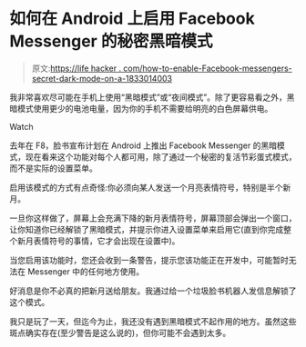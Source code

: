 # 如何在 Android 上启用 Facebook Messenger 的秘密黑暗模式

> 原文:[https://life hacker . com/how-to-enable-Facebook-messengers-secret-dark-mode-on-a-1833014003](https://lifehacker.com/how-to-enable-facebook-messengers-secret-dark-mode-on-a-1833014003)

我非常喜欢尽可能在手机上使用“黑暗模式”或“夜间模式”。除了更容易看之外，黑暗模式使用更少的电池电量，因为你的手机不需要给明亮的白色屏幕供电。

Watch

去年在 F8，脸书宣布计划在 Android 上推出 Facebook Messenger 的黑暗模式，现在看来这个功能对每个人都可用，除了通过一个秘密的复活节彩蛋式模式，而不是实际的设置菜单。

启用该模式的方式有点奇怪:你必须向某人发送一个月亮表情符号，特别是半个新月。

一旦你这样做了，屏幕上会充满下降的新月表情符号，屏幕顶部会弹出一个窗口，让你知道你已经解锁了黑暗模式，并提示你进入设置菜单来启用它(直到你完成整个新月表情符号的事情，它才会出现在设置中)。

当您启用该功能时，您还会收到一条警告，提示您该功能正在开发中，可能暂时无法在 Messenger 中的任何地方使用。

好消息是你不必真的把新月送给朋友。我通过给一个垃圾脸书机器人发信息解锁了这个模式。

我只是玩了一天，但迄今为止，我还没有遇到黑暗模式不起作用的地方。虽然这些斑点确实存在(至少警告是这么说的)，但你可能不会遇到太多。